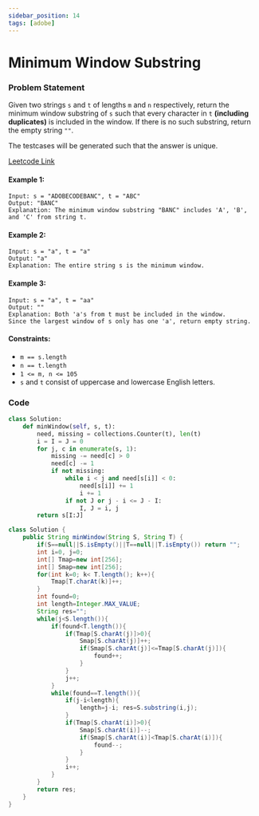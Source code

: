 ```yaml
---
sidebar_position: 14
tags: [adobe]
---
```


# Minimum Window Substring

### Problem Statement

Given two strings `s` and `t` of lengths `m` and `n` respectively, return the minimum window 
substring of `s` such that every character in `t` **(including duplicates)** is included in the window. If there is no such substring, return the empty string `""`.

The testcases will be generated such that the answer is unique.

[Leetcode Link](https://leetcode.com/problems/minimum-window-substring)

#### Example 1:

```
Input: s = "ADOBECODEBANC", t = "ABC"
Output: "BANC"
Explanation: The minimum window substring "BANC" includes 'A', 'B', and 'C' from string t.
```

#### Example 2:
```
Input: s = "a", t = "a"
Output: "a"
Explanation: The entire string s is the minimum window.
```
#### Example 3:
```
Input: s = "a", t = "aa"
Output: ""
Explanation: Both 'a's from t must be included in the window.
Since the largest window of s only has one 'a', return empty string.
```

#### Constraints:

- `m == s.length`
- `n == t.length`
- `1 <= m, n <= 105`
- `s` and `t` consist of uppercase and lowercase English letters.

### Code

```python title="Python Code"
class Solution:
    def minWindow(self, s, t):
        need, missing = collections.Counter(t), len(t)
        i = I = J = 0
        for j, c in enumerate(s, 1):
            missing -= need[c] > 0
            need[c] -= 1
            if not missing:
                while i < j and need[s[i]] < 0:
                    need[s[i]] += 1
                    i += 1
                if not J or j - i <= J - I:
                    I, J = i, j
        return s[I:J]
```

```java title="Java Code"
class Solution {
    public String minWindow(String S, String T) {
        if(S==null||S.isEmpty()||T==null||T.isEmpty()) return "";
        int i=0, j=0;
        int[] Tmap=new int[256];
        int[] Smap=new int[256];
        for(int k=0; k< T.length(); k++){
            Tmap[T.charAt(k)]++;
        }
        int found=0;
        int length=Integer.MAX_VALUE;
        String res="";
        while(j<S.length()){
            if(found<T.length()){
                if(Tmap[S.charAt(j)]>0){
                    Smap[S.charAt(j)]++;
                    if(Smap[S.charAt(j)]<=Tmap[S.charAt(j)]){
                        found++;
                    }
                }
                j++;
            }
            while(found==T.length()){
                if(j-i<length){
                    length=j-i; res=S.substring(i,j);
                }
                if(Tmap[S.charAt(i)]>0){
                    Smap[S.charAt(i)]--;
                    if(Smap[S.charAt(i)]<Tmap[S.charAt(i)]){
                        found--;
                    }
                }
                i++;
            }
        }
        return res;
    }
}
```

